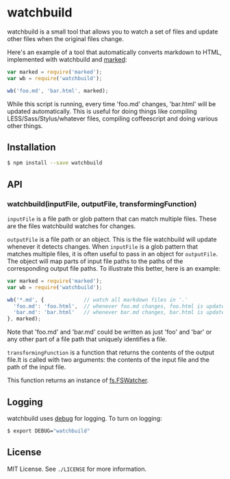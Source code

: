 
# watchbuild
watchbuild is a small tool that allows you to watch a set of files and update other files when the original files change.

Here's an example of a tool that automatically converts markdown to HTML, implemented with watchbuild and [marked](http://npmjs.org/marked):

```javascript
var marked = require('marked');
var wb = require('watchbuild');

wb('foo.md', 'bar.html', marked);
```

While this script is running, every time 'foo.md' changes, 'bar.html' will be updated automatically. This is useful for doing things like compiling LESS/Sass/Stylus/whatever files, compiling coffeescript and doing various other things.

## Installation

```sh
$ npm install --save watchbuild
```

## API
### watchbuild(inputFile, outputFile, transformingFunction)
`inputFile` is a file path or glob pattern that can match multiple files. These are the files watchbuild watches for changes.

`outputFile` is a file path or an object. This is the file watchbuild will update whenever it detects changes. When `inputFile` is a glob pattern that matches multiple files, it is often useful to pass in an object for `outputFile`. The object will map parts of input file paths to the paths of the corresponding output file paths. To illustrate this better, here is an example:

```javascript
var marked = require('marked');
var wb = require('watchbuild');

wb('*.md', {             // watch all markdown files in '.'
  'foo.md': 'foo.html',  // whenever foo.md changes, foo.html is updated
  'bar.md': 'bar.html'   // whenever bar.md changes, bar.html is updated
}, marked);
```

Note that 'foo.md' and 'bar.md' could be written as just 'foo' and 'bar' or any other part of a file path that uniquely identifies a file.

`transformingFunction` is a function that returns the contents of the output file.It is called with two arguments: the contents of the input file and the path of the input file.

This function returns an instance of [fs.FSWatcher](http://nodejs.org/api/fs.html#fs_class_fs_fswatcher).

## Logging
watchbuild uses [debug](http://npmjs.org/debug) for logging. To turn on logging:

```sh
$ export DEBUG="watchbuild"
```

## License
MIT License. See `./LICENSE` for more information.
